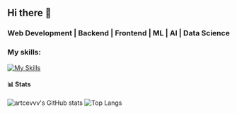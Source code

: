 ## Hi there 👋

### Web Development | Backend | Frontend | ML | AI | Data Science

### My skills:

[![My Skills](https://skillicons.dev/icons?i=go,php,html,css,js,ts,nextjs,python,prisma,postgresql,mysql,mongodb,docker,git,nodejs&perline=5)](https://skillicons.dev)

#### 📊 Stats
![artcevvv's GitHub stats](https://github-readme-stats.vercel.app/api?username=artcevvv&show_icons=true&theme=radical)
![Top Langs](https://github-readme-stats.vercel.app/api/top-langs/?username=artcevvv&hide_progress=true)
